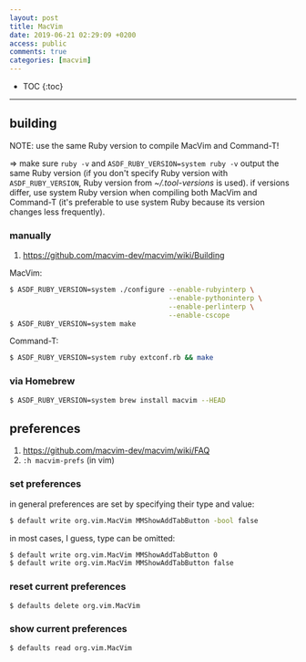 ```yaml
---
layout: post
title: MacVim
date: 2019-06-21 02:29:09 +0200
access: public
comments: true
categories: [macvim]
---
```


<!-- @format -->

<!-- more -->

<!-- prettier-ignore -->
* TOC
{:toc}
<hr>

## building

NOTE: use the same Ruby version to compile MacVim and Command-T!

=> make sure `ruby -v` and `ASDF_RUBY_VERSION=system ruby -v` output the same
Ruby version (if you don't specify Ruby version with `ASDF_RUBY_VERSION`, Ruby
version from _~/.tool-versions_ is used). if versions differ, use system Ruby
version when compiling both MacVim and Command-T (it's preferable to use system
Ruby because its version changes less frequently).

### manually

1. <https://github.com/macvim-dev/macvim/wiki/Building>

MacVim:

```sh
$ ASDF_RUBY_VERSION=system ./configure --enable-rubyinterp \
                                       --enable-pythoninterp \
                                       --enable-perlinterp \
                                       --enable-cscope
$ ASDF_RUBY_VERSION=system make
```

Command-T:

```sh
$ ASDF_RUBY_VERSION=system ruby extconf.rb && make
```

### via Homebrew

```sh
$ ASDF_RUBY_VERSION=system brew install macvim --HEAD
```

## preferences

1. <https://github.com/macvim-dev/macvim/wiki/FAQ>
2. `:h macvim-prefs` (in vim)

### set preferences

in general preferences are set by specifying their type and value:

```sh
$ default write org.vim.MacVim MMShowAddTabButton -bool false
```

in most cases, I guess, type can be omitted:

```sh
$ default write org.vim.MacVim MMShowAddTabButton 0
$ default write org.vim.MacVim MMShowAddTabButton false
```

### reset current preferences

```sh
$ defaults delete org.vim.MacVim
```

### show current preferences

```sh
$ defaults read org.vim.MacVim
```
